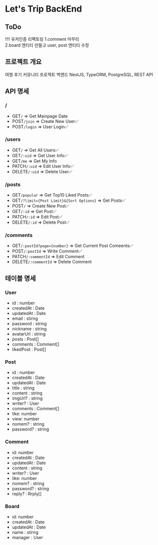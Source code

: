 # Let's Trip BackEnd

## ToDo

!!!! 유저인증 리팩토링
1.comment 마무리  
2.board 엔티티 만들고 user, post 엔티티 수정

## 프로젝트 개요

여행 후기 커뮤니티 프로젝트 백엔드
NestJS, TypeORM, PostgreSQL, REST API

## API 명세

### /

- GET`/` => Get Mainpage Date
- POST`/join` => Create New User✅
- POST`/login` => User Login✅

### /users

- GET`/` => Get All Users✅
- GET`/:uid` => Get User Info✅
- GET`/me` => Get My Info
- PATCH`/:uid` => Edit User Info✅
- DELETE`/:uid` => Delete User✅

### /posts

- GET`/popular` => Get Top10 Liked Posts✅
- GET`/?limit={Post Limit}&{Sort Options}` => Get Posts✅
- POST`/` => Create New Post✅
- GET`/:id` => Get Post✅
- PATCH`/:id` => Edit Post✅
- DELETE`/:id` => Delete Post✅

### /comments

- GET`/:postId?page={number}` => Get Current Post Comeents✅
- POST`/:postId` => Write Comment✅
- PATCH`/:commentId` => Edit Comment
- DELETE`/:commentId` => Delete Comment

## 테이블 명세

### User

- id : number
- createdAt : Date
- updatedAt : Date
- email : stirng
- password : string
- nickname : string
- avatarUrl : string
- posts : Post[]
- comments : Comment[]
- likedPost : Post[]

### Post

- id : number
- createdAt : Date
- updatedAt : Date
- title : string
- content : string
- imgUrl? : string
- writer? : User
- comments : Comment[]
- like: number
- view: number
- nomem? : string
- password? : string

### Comment

- id: number
- createdAt : Date
- updatedAt : Date
- content : string
- writer? : User
- like: number
- nomem? : string
- password? : string
- reply? : Rrply[]

### Board

- id: number
- createdAt : Date
- updatedAt : Date
- name : stirng
- manager : User
